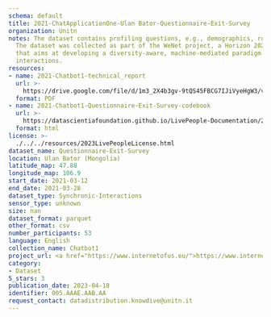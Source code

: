 ```yaml
---
schema: default
title: 2021-ChatApplicationOne-Ulan Bator-Questionnaire-Exit-Survey
organization: Unitn
notes: The dataset contains profiling questions, e.g., demographics, routines, personality.
  The dataset was collected as part of the WeNet project, a Horizon 2020 funded project
  that aims at developing a diversity-aware, machine-mediated paradigm for social
  interactions.
resources:
- name: 2021-Chatbot1-technical_report
  url: >-
    https://drive.google.com/file/d/1m3_2X4b3gv-9tQS45FBCG7IJiVyeHgW3/view?usp=sharing
  format: PDF
- name: 2021-Chatbot1-Questionnaire-Exit-Survey-codebook
  url: >-
    https://datascientiafoundation.github.io/LivePeople-Documentation/2021-Chatbot1/2021_CH1_Exit_survey.html
  format: html
license: >-
  ./../../resources/2023LivePeopleLicense.html
dataset_name: Questionnaire-Exit-Survey
location: Ulan Bator (Mongolia)
latitude_map: 47.88
longitude_map: 106.9
start_date: 2021-03-12
end_date: 2021-03-28
dataset_type: Synchronic-Interactions
sensor_type: unknown
size: nan
dataset_format: parquet
other_format: csv
number_participants: 53
language: English
collection_name: Chatbot1
project_url: <a href="https://www.internetofus.eu/">https://www.internetofus.eu/</a>
category:
- Dataset
5_stars: 3
publication_date: 2023-04-18
identifier: 005.AAAE.AAB.AA
request_contact: datadistribution.knowdive@unitn.it
---
```

